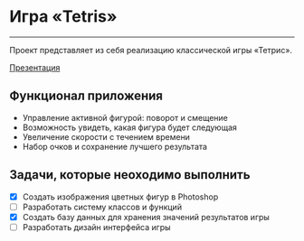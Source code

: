 # **Игра «Tetris»**
____
Проект представляет из себя реализацию классической игры «Тетрис». 

[Презентация](https://drive.google.com/drive/folders/18BXVFUtWTiWCJYu_S2c6Rsyc8LMM8qVt?usp=sharing)
## Функционал приложения
- Управление активной фигурой: поворот и смещение
- Возможность увидеть, какая фигура будет следующая
- Увеличение скорости с течением времени
- Набор очков и сохранение лучшего результата
## Задачи, которые неоходимо выполнить
- [X] Создать изображения цветных фигур в Photoshop
- [ ] Разработать систему классов и функций
- [X] Создать базу данных для хранения значений результатов игры
- [ ] Разработать дизайн интерфейса игры
